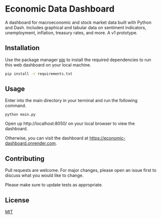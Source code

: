 # Economic Data Dashboard

A dashboard for macroeconomic and stock market data built with Python and Dash. Includes graphical and tabular data on sentiment indicators, unemployment, inflation, treasury rates, and more. A v1 prototype.

## Installation

Use the package manager [pip](https://pip.pypa.io/en/stable/) to install the required dependencies to run this web dashboard on your local machine.

```bash
pip install -r requirements.txt
```

## Usage

Enter into the main directory in your terminal and run the following command.

```
python main.py
```

Open up http://localhost:8050/ on your local browser to view the dashboard.

Otherwise, you can visit the dashboard at https://economic-dashboard.onrender.com.

## Contributing

Pull requests are welcome. For major changes, please open an issue first
to discuss what you would like to change.

Please make sure to update tests as appropriate.

## License

[MIT](https://choosealicense.com/licenses/mit/)

